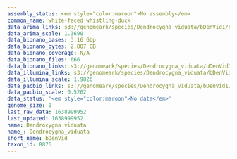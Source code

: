 ```yaml
---
assembly_status: <em style="color:maroon">No assembly</em>
common_name: white-faced whistling-duck
data_arima_links: s3://genomeark/species/Dendrocygna_viduata/bDenVid1/genomic_data/arima/<br>
data_arima_scale: 1.3690
data_bionano_bases: 3.16 Gbp
data_bionano_bytes: 2.807 GB
data_bionano_coverage: N/A
data_bionano_files: 666
data_bionano_links: s3://genomeark/species/Dendrocygna_viduata/bDenVid1/genomic_data/bionano/<br>
data_illumina_links: s3://genomeark/species/Dendrocygna_viduata/bDenVid1/genomic_data/illumina/<br>
data_illumina_scale: 1.9826
data_pacbio_links: s3://genomeark/species/Dendrocygna_viduata/bDenVid1/genomic_data/pacbio/<br>
data_pacbio_scale: 0.5262
data_status: '<em style="color:maroon">No data</em>'
genome_size: 0
last_raw_data: 1638999952
last_updated: 1638999952
name: Dendrocygna viduata
name_: Dendrocygna_viduata
short_name: bDenVid
taxon_id: 8876
---
```

